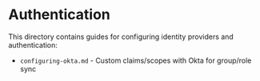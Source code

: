 # Authentication

This directory contains guides for configuring identity providers and authentication:

- `configuring-okta.md` - Custom claims/scopes with Okta for group/role sync
